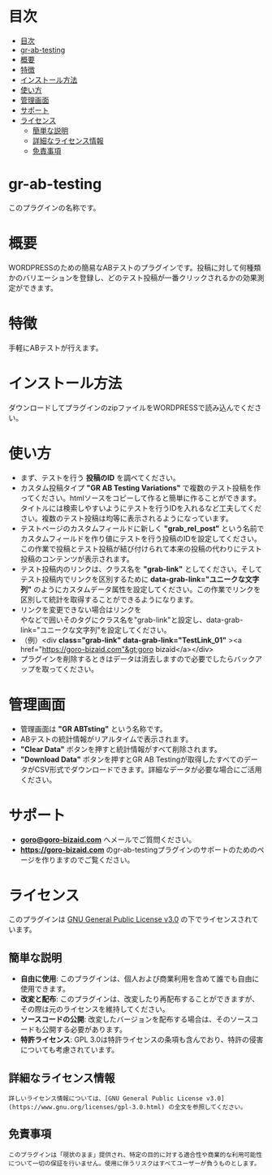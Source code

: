 # 目次

- [目次](#目次)
- [gr-ab-testing](#gr-ab-testing)
- [概要](#概要)
- [特徴](#特徴)
- [インストール方法](#インストール方法)
- [使い方](#使い方)
- [管理画面](#管理画面)
- [サポート](#サポート)
- [ライセンス](#ライセンス)
  - [簡単な説明](#簡単な説明)
  - [詳細なライセンス情報](#詳細なライセンス情報)
  - [免責事項](#免責事項)

# gr-ab-testing
このプラグインの名称です。

# 概要
WORDPRESSのための簡易なABテストのプラグインです。投稿に対して何種類かのバリエーションを登録し、どのテスト投稿が一番クリックされるかの効果測定ができます。

# 特徴
手軽にABテストが行えます。

# インストール方法
ダウンロードしてプラグインのzipファイルをWORDPRESSで読み込んでください。

# 使い方
- まず、テストを行う **投稿のID** を調べてください。
- カスタム投稿タイプ **"GR AB Testing Variations"** で複数のテスト投稿を作ってください。htmlソースをコピーして作ると簡単に作ることができます。タイトルには検索しやすいようにテストを行うIDを入れるなど工夫してください。複数のテスト投稿は均等に表示されるようになっています。
- テストページのカスタムフィールドに新しく **"grab_rel_post"** という名前でカスタムフィールドを作り値にテストを行う投稿のIDを設定してください。この作業で投稿とテスト投稿が結び付けられて本来の投稿の代わりにテスト投稿のコンテンツが表示されます。
- テスト投稿内のリンクは、クラス名を **"grab-link"** としてください。そしてテスト投稿内でリンクを区別するために **data-grab-link="ユニークな文字列"**  のようにカスタムデータ属性を設定してください。この作業でリンクを区別して統計を取得することができるようになります。
- リンクを変更できない場合はリンクを<div></div>や<span></span>などで囲いそのタグにクラス名を"grab-link"と設定し、data-grab-link="ユニークな文字列"を設定してください。
- （例）&lt;div **class="grab-link"** **data-grab-link="TestLink_01"** &gt;&lt;a href="https://goro-bizaid.com"&gt;goro bizaid&lt;/a&gt;&lt;/div&gt;
- プラグインを削除するときはデータは消去しますので必要でしたらバックアップを取ってください。

# 管理画面
- 管理画面は **"GR ABTsting"** という名称です。
- ABテストの統計情報がリアルタイムで表示されます。
- **"Clear Data"** ボタンを押すと統計情報がすべて削除されます。
- **"Download Data"** ボタンを押すとGR AB Testingが取得したすべてのデータがCSV形式でダウンロードできます。詳細なデータが必要な場合にご活用ください。

# サポート
- **goro@goro-bizaid.com** へメールでご質問ください。
- **https://goro-bizaid.com** のgr-ab-testingプラグインのサポートのためのページを作りますのでご覧ください。

# ライセンス
このプラグインは [GNU General Public License v3.0](https://www.gnu.org/licenses/gpl-3.0.html) の下でライセンスされています。

## 簡単な説明
- **自由に使用**: このプラグインは、個人および商業利用を含めて誰でも自由に使用できます。
- **改変と配布**: このプラグインは、改変したり再配布することができますが、その際は元のライセンスを維持してください。
- **ソースコードの公開**: 改変したバージョンを配布する場合は、そのソースコードも公開する必要があります。
- **特許ライセンス**: GPL 3.0は特許ライセンスの条項も含んでおり、特許の侵害についても考慮されています。
## 詳細なライセンス情報
    詳しいライセンス情報については、[GNU General Public License v3.0](https://www.gnu.org/licenses/gpl-3.0.html) の全文を参照してください。
## 免責事項
    このプラグインは「現状のまま」提供され、特定の目的に対する適合性や商業的な利用可能性について一切の保証を行いません。使用に伴うリスクはすべてユーザーが負うものとします。





